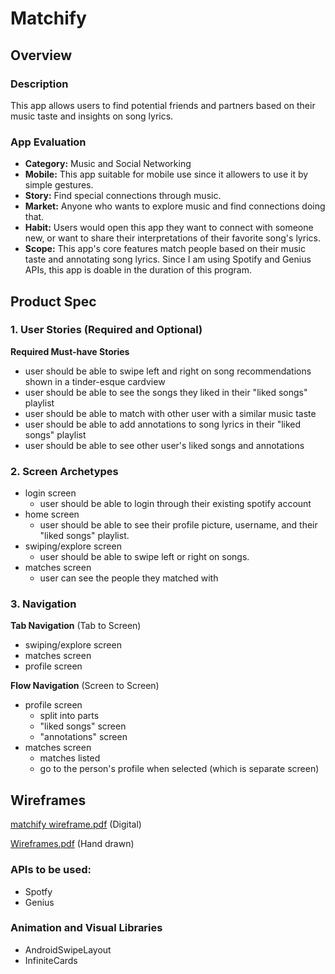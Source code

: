 # Matchify

## Overview
### Description
This app allows users to find potential friends and partners based on their music taste and insights on song lyrics. 


### App Evaluation

- **Category:** Music and Social Networking
- **Mobile:** This app suitable for mobile use since it allowers to use it by simple gestures.
- **Story:** Find special connections through music. 
- **Market:** Anyone who wants to explore music and find connections doing that.
- **Habit:** Users would open this app they want to connect with someone new, or want to share their interpretations of their favorite song's lyrics. 
- **Scope:** This app's core features match people based on their music taste and annotating song lyrics. Since I am using Spotify and Genius APIs, this app is doable in the duration of this program. 

## Product Spec

### 1. User Stories (Required and Optional)

**Required Must-have Stories**

* user should be able to swipe left and right on song recommendations shown in a tinder-esque cardview 
* user should be able to see the songs they liked in their "liked songs" playlist
* user should be able to match with other user with a similar music taste
* user should be able to add annotations to song lyrics in their "liked songs" playlist
* user should be able to see other user's liked songs and annotations

### 2. Screen Archetypes

* login screen 
   * user should be able to login through their existing spotify account
* home screen
   * user should be able to see their profile picture, username, and their "liked songs" playlist.
* swiping/explore screen
   * user should be able to swipe left or right on songs.
* matches screen
   * user can see the people they matched with 


### 3. Navigation

**Tab Navigation** (Tab to Screen)

* swiping/explore screen
* matches screen
* profile screen


**Flow Navigation** (Screen to Screen)

* profile screen 
   * split into parts
   * "liked songs" screen
   * "annotations" screen
* matches screen
   * matches listed
   * go to the person's profile when selected (which is separate screen)

## Wireframes
[matchify wireframe.pdf](https://github.com/gauricb/Matchify/files/8986037/matchify.wireframe.1.pdf) (Digital)

[Wireframes.pdf](https://github.com/gauricb/Matchify/files/8986046/Wireframes.2.pdf) (Hand drawn)

### APIs to be used:
* Spotfy
* Genius

### Animation and Visual Libraries
* AndroidSwipeLayout
* InfiniteCards





 

